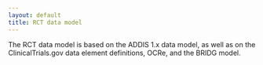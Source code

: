 ```yaml
---
layout: default
title: RCT data model
---
```


The RCT data model is based on the ADDIS 1.x data model, as well as on the ClinicalTrials.gov data element definitions, OCRe, and the BRIDG model.
